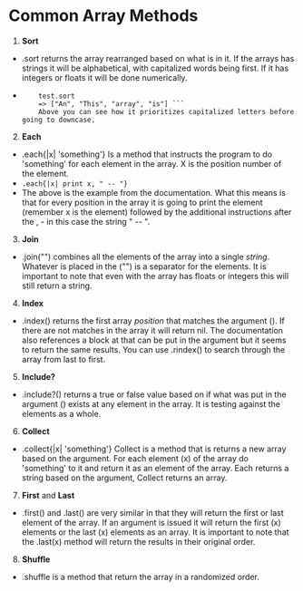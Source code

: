 # Common Array Methods

1. **Sort**
  * .sort returns the array rearranged based on what is in it.  If the arrays has strings it will be alphabetical, with capitalized words being first.  If it has integers or floats it will be done numerically.
  * ``` test = ["This", "is", "An", "array"]
        test.sort
        => ["An", "This", "array", "is"] ```
        Above you can see how it prioritizes capitalized letters before going to downcase.
2. **Each**
  * .each{|x| 'something'} Is a method that instructs the program to do 'something' for each element in the array.  X is the position number of the element.  
  * ``` .each{|x| print x, " -- "} ```
  * The above is the example from the documentation.  What this means is that for every position in the array it is going to print the element (remember x is the element) followed by the additional instructions after the , - in this case the string  " -- ".
3. **Join**
  * .join("") combines all the elements of the array into a single *string*.  Whatever is placed in the ("") is a separator for the elements.  It is important to note that even with the array has floats or integers this will still return a string.
4. **Index**
  * .index() returns the first array *position* that matches the argument ().  If there are not matches in the array it will return nil.  The documentation also references a block at that can be put in the argument but it seems to return the same results.  You can use .rindex() to search through the array from last to first.
5. **Include?**
  * .include?() returns a true or false value based on if what was put in the argument () exists at any element in the array.  It is testing against the elements as a whole.
6. **Collect**
  * .collect{|x| 'something'} Collect is a method that is returns a new array based on the argument.  For each element (x) of the array do 'something' to it and return it as an element of the array.  Each returns a string based on the argument, Collect returns an array.
7. **First** and **Last**
  * .first() and .last() are very similar in that they will return the first or last element of the array.  If an argument is issued it will return the first (x) elements or the last (x) elements as an array.  It is important to note that the .last(x) method will return the results in their original order.
8. **Shuffle**
  * .shuffle is a method that return the array in a randomized order.
